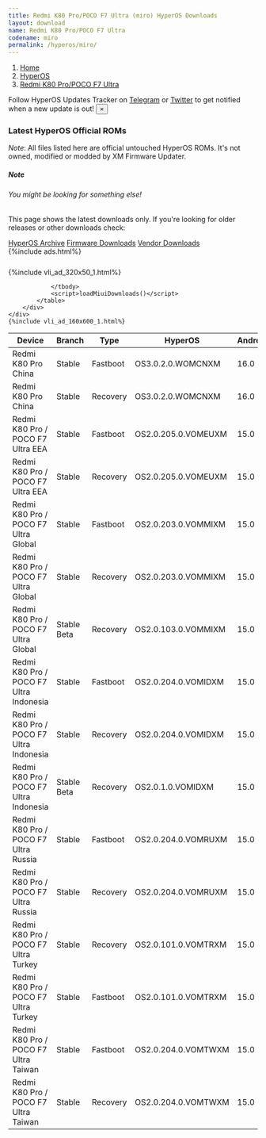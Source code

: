 ```yaml
---
title: Redmi K80 Pro/POCO F7 Ultra (miro) HyperOS Downloads
layout: download
name: Redmi K80 Pro/POCO F7 Ultra
codename: miro
permalink: /hyperos/miro/
---
```

<nav aria-label="breadcrumb">
    <ol class="breadcrumb">
        <li class="breadcrumb-item"><a href="/">Home</a></li>
        <li class="breadcrumb-item"><a href="/hyperos/">HyperOS</a></li>
        <li class="breadcrumb-item active" aria-current="page"><a href="/hyperos/miro/">Redmi K80 Pro/POCO F7 Ultra</a></li>
    </ol>
</nav>
<div class="alert alert-primary alert-dismissible fade show" role="alert">
    Follow HyperOS Updates Tracker on <a href="https://t.me/MIUIUpdatesTracker" class="alert-link">Telegram</a>
     or <a href="https://twitter.com/MiFwUpdater" class="alert-link">Twitter</a> to get notified when a new update is out!
    <button type="button" class="close" data-dismiss="alert" aria-label="Close">
        <span aria-hidden="true">&times;</span>
    </button>
</div>

### Latest HyperOS Official ROMs
*Note*: All files listed here are official untouched HyperOS ROMs. It's not owned, modified or modded by XM Firmware Updater.
<div class="card">
  <div class="card-body">
    <h5 class="card-title">Note</h5>
    <h6 class="card-subtitle mb-2 text-muted">You might be looking for something else!</h6>
    <p class="card-text">This page shows the latest downloads only.
     If you're looking for older releases or other downloads check:</p>
    <a href="/archive/hyperos/miro/" class="card-link">HyperOS Archive</a>
    <a href="/firmware/miro/" class="card-link">Firmware Downloads</a>
    <a href="/vendor/miro/" class="card-link">Vendor Downloads</a>
  </div>
</div>
{%include ads.html%}
<div class="row justify-content-center">
    <div class="col-10">
        <div class="table-responsive-md" style="margin-top: 25px;">
            {%include vli_ad_320x50_1.html%}
            <table id="miui" class="display dt-responsive nowrap compact table table-striped table-hover table-sm">
                <thead class="thead-dark">
                    <tr>
                        <th data-ref="device">Device</th>
                        <th data-ref="branch">Branch</th>
                        <th data-ref="type">Type</th>
                        <th data-ref="miui">HyperOS</th>
                        <th data-ref="android">Android</th>
                        <th data-ref="size">Size</th>
                        <th data-ref="size">Date</th>
                        <th data-ref="link">Link</th>
                    </tr>
                </thead>
                <tbody>
                <tr><td>Redmi K80 Pro China</td><td>Stable</td><td>Fastboot</td><td>OS3.0.2.0.WOMCNXM</td><td>16.0</td><td>10.9 GB</td><td>2025-10-11</td><td><a href="/hyperos/miro/stable/OS3.0.2.0.WOMCNXM/">Download</a></td></tr>
<tr><td>Redmi K80 Pro China</td><td>Stable</td><td>Recovery</td><td>OS3.0.2.0.WOMCNXM</td><td>16.0</td><td>8.7 GB</td><td>2025-10-14</td><td><a href="/hyperos/miro/stable/OS3.0.2.0.WOMCNXM/">Download</a></td></tr>
<tr><td>Redmi K80 Pro / POCO F7 Ultra EEA</td><td>Stable</td><td>Fastboot</td><td>OS2.0.205.0.VOMEUXM</td><td>15.0</td><td>8.8 GB</td><td>2025-08-28</td><td><a href="/hyperos/miro/stable/OS2.0.205.0.VOMEUXM/">Download</a></td></tr>
<tr><td>Redmi K80 Pro / POCO F7 Ultra EEA</td><td>Stable</td><td>Recovery</td><td>OS2.0.205.0.VOMEUXM</td><td>15.0</td><td>7.1 GB</td><td>2025-09-17</td><td><a href="/hyperos/miro/stable/OS2.0.205.0.VOMEUXM/">Download</a></td></tr>
<tr><td>Redmi K80 Pro / POCO F7 Ultra Global</td><td>Stable</td><td>Fastboot</td><td>OS2.0.203.0.VOMMIXM</td><td>15.0</td><td>9.7 GB</td><td>2025-09-17</td><td><a href="/hyperos/miro/stable/OS2.0.203.0.VOMMIXM/">Download</a></td></tr>
<tr><td>Redmi K80 Pro / POCO F7 Ultra Global</td><td>Stable</td><td>Recovery</td><td>OS2.0.203.0.VOMMIXM</td><td>15.0</td><td>7.2 GB</td><td>2025-09-23</td><td><a href="/hyperos/miro/stable/OS2.0.203.0.VOMMIXM/">Download</a></td></tr>
<tr><td>Redmi K80 Pro / POCO F7 Ultra Global</td><td>Stable Beta</td><td>Recovery</td><td>OS2.0.103.0.VOMMIXM</td><td>15.0</td><td>7.1 GB</td><td>2025-03-27</td><td><a href="/hyperos/miro/stable beta/OS2.0.103.0.VOMMIXM/">Download</a></td></tr>
<tr><td>Redmi K80 Pro / POCO F7 Ultra Indonesia</td><td>Stable</td><td>Fastboot</td><td>OS2.0.204.0.VOMIDXM</td><td>15.0</td><td>9.0 GB</td><td>2025-09-24</td><td><a href="/hyperos/miro/stable/OS2.0.204.0.VOMIDXM/">Download</a></td></tr>
<tr><td>Redmi K80 Pro / POCO F7 Ultra Indonesia</td><td>Stable</td><td>Recovery</td><td>OS2.0.204.0.VOMIDXM</td><td>15.0</td><td>7.2 GB</td><td>2025-09-26</td><td><a href="/hyperos/miro/stable/OS2.0.204.0.VOMIDXM/">Download</a></td></tr>
<tr><td>Redmi K80 Pro / POCO F7 Ultra Indonesia</td><td>Stable Beta</td><td>Recovery</td><td>OS2.0.1.0.VOMIDXM</td><td>15.0</td><td>7.1 GB</td><td>2025-03-27</td><td><a href="/hyperos/miro/stable beta/OS2.0.1.0.VOMIDXM/">Download</a></td></tr>
<tr><td>Redmi K80 Pro / POCO F7 Ultra Russia</td><td>Stable</td><td>Fastboot</td><td>OS2.0.204.0.VOMRUXM</td><td>15.0</td><td>9.4 GB</td><td>2025-09-23</td><td><a href="/hyperos/miro/stable/OS2.0.204.0.VOMRUXM/">Download</a></td></tr>
<tr><td>Redmi K80 Pro / POCO F7 Ultra Russia</td><td>Stable</td><td>Recovery</td><td>OS2.0.204.0.VOMRUXM</td><td>15.0</td><td>7.1 GB</td><td>2025-09-27</td><td><a href="/hyperos/miro/stable/OS2.0.204.0.VOMRUXM/">Download</a></td></tr>
<tr><td>Redmi K80 Pro / POCO F7 Ultra Turkey</td><td>Stable</td><td>Recovery</td><td>OS2.0.101.0.VOMTRXM</td><td>15.0</td><td>7.1 GB</td><td>2025-04-23</td><td><a href="/hyperos/miro/stable/OS2.0.101.0.VOMTRXM/">Download</a></td></tr>
<tr><td>Redmi K80 Pro / POCO F7 Ultra Turkey</td><td>Stable</td><td>Fastboot</td><td>OS2.0.101.0.VOMTRXM</td><td>15.0</td><td>8.6 GB</td><td>2025-04-27</td><td><a href="/hyperos/miro/stable/OS2.0.101.0.VOMTRXM/">Download</a></td></tr>
<tr><td>Redmi K80 Pro / POCO F7 Ultra Taiwan</td><td>Stable</td><td>Fastboot</td><td>OS2.0.204.0.VOMTWXM</td><td>15.0</td><td>8.0 GB</td><td>2025-09-24</td><td><a href="/hyperos/miro/stable/OS2.0.204.0.VOMTWXM/">Download</a></td></tr>
<tr><td>Redmi K80 Pro / POCO F7 Ultra Taiwan</td><td>Stable</td><td>Recovery</td><td>OS2.0.204.0.VOMTWXM</td><td>15.0</td><td>7.0 GB</td><td>2025-09-27</td><td><a href="/hyperos/miro/stable/OS2.0.204.0.VOMTWXM/">Download</a></td></tr>

                </tbody>
                <script>loadMiuiDownloads()</script>
            </table>
        </div>
    </div>
    {%include vli_ad_160x600_1.html%}
</div>
